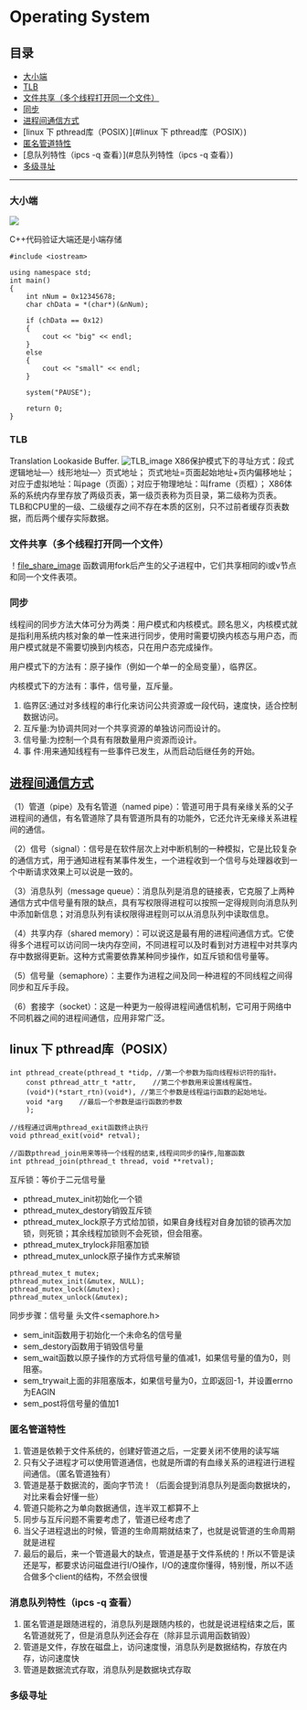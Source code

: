 # Operating System

## 目录
- [大小端](#大小端)
- [TLB](#TLB)
- [文件共享（多个线程打开同一个文件）](#文件共享（多个线程打开同一个文件）)
- [同步](#同步) 
- [进程间通信方式](#进程间通信方式)
- [linux 下 pthread库（POSIX）](#linux 下 pthread库（POSIX）)
- [匿名管道特性](#匿名管道特性)
- [息队列特性（ipcs -q 查看）](#息队列特性（ipcs -q 查看）) 
- [多级寻址](#多级寻址)
---

### 大小端
![](http://img.blog.csdn.net/20170906230027562?watermark/2/text/aHR0cDovL2Jsb2cuY3Nkbi5uZXQvdTAxMDg4OTYxNg==/font/5a6L5L2T/fontsize/400/fill/I0JBQkFCMA==/dissolve/70/gravity/SouthEast)

C++代码验证大端还是小端存储
```
#include <iostream>

using namespace std;
int main()
{
    int nNum = 0x12345678;
    char chData = *(char*)(&nNum);

    if (chData == 0x12)
    {
        cout << "big" << endl;
    }
    else
    {
        cout << "small" << endl;
    }

    system("PAUSE");

    return 0;
}

```

### TLB
Translation Lookaside Buffer.
![TLB_image](https://gss3.bdstatic.com/-Po3dSag_xI4khGkpoWK1HF6hhy/baike/c0%3Dbaike150%2C5%2C5%2C150%2C50/sign=d92dd174afd3fd1f2204aa6851274e7a/ac6eddc451da81cb627dc1975566d016082431d4.jpg "TLB")
X86保护模式下的寻址方式：段式逻辑地址—〉线形地址—〉页式地址；
页式地址=页面起始地址+页内偏移地址；
对应于虚拟地址：叫page（页面）；对应于物理地址：叫frame（页框）；
X86体系的系统内存里存放了两级页表，第一级页表称为页目录，第二级称为页表。
TLB和CPU里的一级、二级缓存之间不存在本质的区别，只不过前者缓存页表数据，而后两个缓存实际数据。

### 文件共享（多个线程打开同一个文件）
！[file_share_image](http://blog.chinaunix.net/attachment/201109/18/24585858_13163316796P22.jpg)
函数调用fork后产生的父子进程中，它们共享相同的i或v节点和同一个文件表项。



### 同步
线程间的同步方法大体可分为两类：用户模式和内核模式。顾名思义，内核模式就是指利用系统内核对象的单一性来进行同步，使用时需要切换内核态与用户态，而用户模式就是不需要切换到内核态，只在用户态完成操作。

用户模式下的方法有：原子操作（例如一个单一的全局变量），临界区。

内核模式下的方法有：事件，信号量，互斥量。

1. 临界区:通过对多线程的串行化来访问公共资源或一段代码，速度快，适合控制数据访问。 
2. 互斥量:为协调共同对一个共享资源的单独访问而设计的。 
3. 信号量:为控制一个具有有限数量用户资源而设计。 
4. 事 件:用来通知线程有一些事件已发生，从而启动后继任务的开始。

## [进程间通信方式](http://www.cnblogs.com/lenomirei/p/5636339.html)

（1）管道（pipe）及有名管道（named pipe）：管道可用于具有亲缘关系的父子进程间的通信，有名管道除了具有管道所具有的功能外，它还允许无亲缘关系进程间的通信。

（2）信号（signal）：信号是在软件层次上对中断机制的一种模拟，它是比较复杂的通信方式，用于通知进程有某事件发生，一个进程收到一个信号与处理器收到一个中断请求效果上可以说是一致的。

（3）消息队列（message queue）：消息队列是消息的链接表，它克服了上两种通信方式中信号量有限的缺点，具有写权限得进程可以按照一定得规则向消息队列中添加新信息；对消息队列有读权限得进程则可以从消息队列中读取信息。

（4）共享内存（shared memory）：可以说这是最有用的进程间通信方式。它使得多个进程可以访问同一块内存空间，不同进程可以及时看到对方进程中对共享内存中数据得更新。这种方式需要依靠某种同步操作，如互斥锁和信号量等。

（5）信号量（semaphore）：主要作为进程之间及同一种进程的不同线程之间得同步和互斥手段。

（6）套接字（socket）：这是一种更为一般得进程间通信机制，它可用于网络中不同机器之间的进程间通信，应用非常广泛。


## linux 下 pthread库（POSIX）
```
int pthread_create(pthread_t *tidp, //第一个参数为指向线程标识符的指针。
    const pthread_attr_t *attr,    //第二个参数用来设置线程属性。
    (void*)(*start_rtn)(void*), //第三个参数是线程运行函数的起始地址。
    void *arg    //最后一个参数是运行函数的参数
    );

//线程通过调用pthread_exit函数终止执行
void pthread_exit(void* retval);

//函数pthread_join用来等待一个线程的结束,线程间同步的操作,阻塞函数
int pthread_join(pthread_t thread, void **retval);

```
互斥锁：等价于二元信号量

- pthread_mutex_init初始化一个锁
- pthread_mutex_destory销毁互斥锁
- pthread_mutex_lock原子方式给加锁，如果自身线程对自身加锁的锁再次加锁，则死锁；其余线程加锁则不会死锁，但会阻塞。
- pthread_mutex_trylock非阻塞加锁
- pthread_mutex_unlock原子操作方式来解锁

``` 
pthread_mutex_t mutex;
pthread_mutex_init(&mutex, NULL);
pthread_mutex_lock(&mutex);
pthread_mutex_unlock(&mutex);
``` 

同步步骤：信号量 头文件<semaphore.h>

- sem_init函数用于初始化一个未命名的信号量
- sem_destory函数用于销毁信号量
- sem_wait函数以原子操作的方式将信号量的值减1，如果信号量的值为0，则阻塞。
- sem_trywait上面的非阻塞版本，如果信号量为0，立即返回-1，并设置errno为EAGIN
- sem_post将信号量的值加1


### 匿名管道特性

1. 管道是依赖于文件系统的，创建好管道之后，一定要关闭不使用的读写端
2. 只有父子进程才可以使用管道通信，也就是所谓的有血缘关系的进程进行进程间通信。（匿名管道独有）
3. 管道是基于数据流的，面向字节流！（后面会提到消息队列是面向数据块的，对比来看会好懂一些）
4. 管道只能称之为单向数据通信，连半双工都算不上
5. 同步与互斥问题不需要考虑了，管道已经考虑了
6. 当父子进程退出的时候，管道的生命周期就结束了，也就是说管道的生命周期就是进程
7. 最后的最后，来一个管道最大的缺点，管道是基于文件系统的！所以不管是读还是写，都要求访问磁盘进行I/O操作，I/O的速度你懂得，特别慢，所以不适合做多个client的结构，不然会很慢

### 消息队列特性（ipcs -q 查看）
1. 匿名管道是跟随进程的，消息队列是跟随内核的，也就是说进程结束之后，匿名管道就死了，但是消息队列还会存在（除非显示调用函数销毁）
1. 管道是文件，存放在磁盘上，访问速度慢，消息队列是数据结构，存放在内存，访问速度快
1. 管道是数据流式存取，消息队列是数据块式存取


### 多级寻址